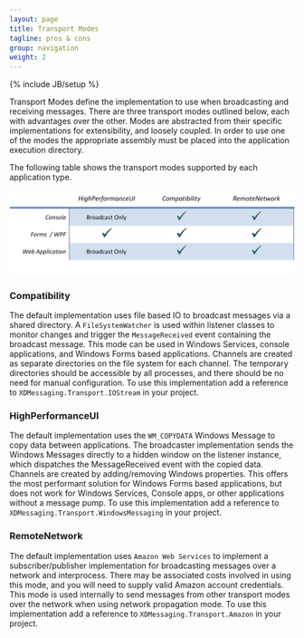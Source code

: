 ```yaml
---
layout: page
title: Transport Modes
tagline: pros & cons
group: navigation
weight: 2
---
```

{% include JB/setup %}

Transport Modes define the implementation to use when broadcasting and receiving messages. There are three transport modes outlined below, each with advantages over the other. Modes are abstracted from their specific implementations for extensibility, and loosely coupled. In order to use one of the modes the appropriate assembly must be placed into the application execution directory.

The following table shows the transport modes supported by each application type.

![Alt Transport modes](images/XDMessaging-Modes.png)

### Compatibility

The default implementation uses file based IO to broadcast messages via a shared directory. A `FileSystemWatcher` is used within listener classes to monitor changes and trigger the `MessageReceived` event containing the broadcast message. This mode can be used in Windows Services, console applications, and Windows Forms based applications. Channels are created as separate directories on the file system for each channel. The temporary directories should be accessible by all processes, and there should be no need for manual configuration. To use this implementation add a reference to `XDMessaging.Transport.IOStream` in your project.

### HighPerformanceUI

The default implementation uses the `WM_COPYDATA` Windows Message to copy data between applications. The broadcaster implementation sends the Windows Messages directly to a hidden window on the listener instance, which dispatches the MessageReceived event with the copied data. Channels are created by adding/removing Windows properties. This offers the most performant solution for Windows Forms based applications, but does not work for Windows Services, Console apps, or other applications without a message pump. To use this implementation add a reference to `XDMessaging.Transport.WindowsMessaging` in your project.

### RemoteNetwork

The default implementation uses `Amazon Web Services` to implement a subscriber/publisher implementation for broadcasting messages over a network and interprocess. There may be associated costs involved in using this mode, and you will need to supply valid Amazon account credentials. This mode is used internally to send messages from other transport modes over the network when using network propagation mode. To use this implementation add a reference to `XDMessaging.Transport.Amazon` in your project.

